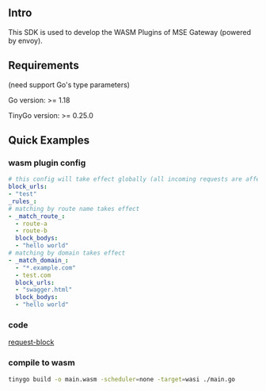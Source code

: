 ## Intro

This SDK is used to develop the WASM Plugins of MSE Gateway (powered by envoy).

## Requirements

(need support Go's type parameters)

Go version: >= 1.18

TinyGo version: >= 0.25.0

## Quick Examples

### wasm plugin config

```yaml
# this config will take effect globally (all incoming requests are affected)
block_urls:
- "test"
_rules_:
# matching by route name takes effect
- _match_route_:
  - route-a
  - route-b
  block_bodys:
  - "hello world"
# matching by domain takes effect
- _match_domain_:
  - "*.example.com"
  - test.com
  block_urls:
  - "swagger.html"
  block_bodys:
  - "hello world"
```

### code

[request-block](example/request-block)


### compile to wasm

```bash
tinygo build -o main.wasm -scheduler=none -target=wasi ./main.go
```


